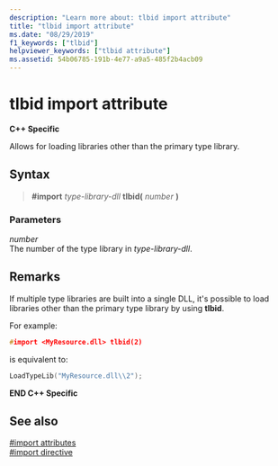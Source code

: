 ```yaml
---
description: "Learn more about: tlbid import attribute"
title: "tlbid import attribute"
ms.date: "08/29/2019"
f1_keywords: ["tlbid"]
helpviewer_keywords: ["tlbid attribute"]
ms.assetid: 54b06785-191b-4e77-a9a5-485f2b4acb09
---
```

# tlbid import attribute

**C++ Specific**

Allows for loading libraries other than the primary type library.

## Syntax

> **#import** *type-library-dll* **tlbid(** *number* **)**

### Parameters

*number*\
The number of the type library in *type-library-dll*.

## Remarks

If multiple type libraries are built into a single DLL, it's possible to load libraries other than the primary type library by using **tlbid**.

For example:

```cpp
#import <MyResource.dll> tlbid(2)
```

is equivalent to:

```cpp
LoadTypeLib("MyResource.dll\\2");
```

**END C++ Specific**

## See also

[#import attributes](../preprocessor/hash-import-attributes-cpp.md)\
[#import directive](../preprocessor/hash-import-directive-cpp.md)
